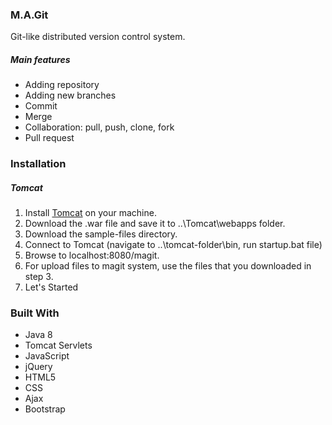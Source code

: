 ### M.A.Git
Git-like distributed version control system.

##### Main features
* Adding repository
* Adding new branches
* Commit
* Merge
* Collaboration: pull, push, clone, fork
* Pull request

### Installation

##### Tomcat

1. Install [Tomcat](https://tomcat.apache.org/) on your machine.
2. Download the .war file and save it to ..\Tomcat\webapps folder.
3. Download the sample-files directory.
4. Connect to Tomcat (navigate to ..\tomcat-folder\bin, run startup.bat file)
5. Browse to localhost:8080/magit.
6. For upload files to magit system, use the files that you downloaded in step 3.
6. Let's Started

### Built With

* Java 8
* Tomcat Servlets
* JavaScript
* jQuery
* HTML5
* CSS
* Ajax
* Bootstrap
